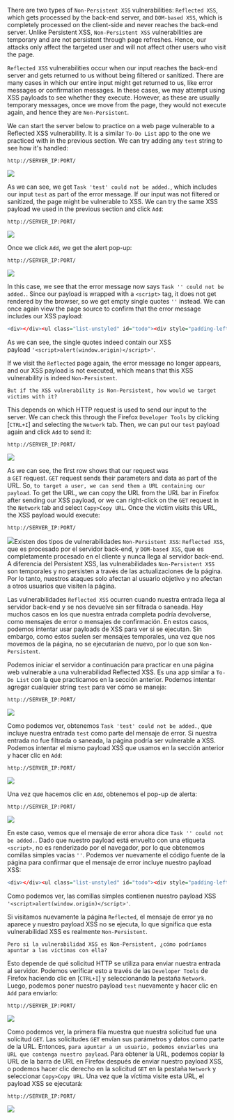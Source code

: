 There are two types of `Non-Persistent XSS` vulnerabilities: `Reflected XSS`, which gets processed by the back-end server, and `DOM-based XSS`, which is completely processed on the client-side and never reaches the back-end server. Unlike Persistent XSS, `Non-Persistent XSS` vulnerabilities are temporary and are not persistent through page refreshes. Hence, our attacks only affect the targeted user and will not affect other users who visit the page.

`Reflected XSS` vulnerabilities occur when our input reaches the back-end server and gets returned to us without being filtered or sanitized. There are many cases in which our entire input might get returned to us, like error messages or confirmation messages. In these cases, we may attempt using XSS payloads to see whether they execute. However, as these are usually temporary messages, once we move from the page, they would not execute again, and hence they are `Non-Persistent`.

We can start the server below to practice on a web page vulnerable to a Reflected XSS vulnerability. It is a similar `To-Do List` app to the one we practiced with in the previous section. We can try adding any `test` string to see how it's handled:

`http://SERVER_IP:PORT/`

![](https://academy.hackthebox.com/storage/modules/103/xss_reflected_1.jpg)

As we can see, we get `Task 'test' could not be added.`, which includes our input `test` as part of the error message. If our input was not filtered or sanitized, the page might be vulnerable to XSS. We can try the same XSS payload we used in the previous section and click `Add`:

`http://SERVER_IP:PORT/`

![](https://academy.hackthebox.com/storage/modules/103/xss_reflected_2.jpg)

Once we click `Add`, we get the alert pop-up:

`http://SERVER_IP:PORT/`

![](https://academy.hackthebox.com/storage/modules/103/xss_stored_xss_alert.jpg)

In this case, we see that the error message now says `Task '' could not be added.`. Since our payload is wrapped with a `<script>` tag, it does not get rendered by the browser, so we get empty single quotes `''` instead. We can once again view the page source to confirm that the error message includes our XSS payload:


```r
<div></div><ul class="list-unstyled" id="todo"><div style="padding-left:25px">Task '<script>alert(window.origin)</script>' could not be added.</div></ul>
```

As we can see, the single quotes indeed contain our XSS payload `'<script>alert(window.origin)</script>'`.

If we visit the `Reflected` page again, the error message no longer appears, and our XSS payload is not executed, which means that this XSS vulnerability is indeed `Non-Persistent`.

`But if the XSS vulnerability is Non-Persistent, how would we target victims with it?`

This depends on which HTTP request is used to send our input to the server. We can check this through the Firefox `Developer Tools` by clicking [`CTRL+I`] and selecting the `Network` tab. Then, we can put our `test` payload again and click `Add` to send it:

`http://SERVER_IP:PORT/`

![](https://academy.hackthebox.com/storage/modules/103/xss_reflected_network.jpg)

As we can see, the first row shows that our request was a `GET` request. `GET` request sends their parameters and data as part of the URL. So, `to target a user, we can send them a URL containing our payload`. To get the URL, we can copy the URL from the URL bar in Firefox after sending our XSS payload, or we can right-click on the `GET` request in the `Network` tab and select `Copy>Copy URL`. Once the victim visits this URL, the XSS payload would execute:

`http://SERVER_IP:PORT/`

![](https://academy.hackthebox.com/storage/modules/103/xss_stored_xss_alert.jpg)Existen dos tipos de vulnerabilidades `Non-Persistent XSS`: `Reflected XSS`, que es procesado por el servidor back-end, y `DOM-based XSS`, que es completamente procesado en el cliente y nunca llega al servidor back-end. A diferencia del Persistent XSS, las vulnerabilidades `Non-Persistent XSS` son temporales y no persisten a través de las actualizaciones de la página. Por lo tanto, nuestros ataques solo afectan al usuario objetivo y no afectan a otros usuarios que visiten la página.

Las vulnerabilidades `Reflected XSS` ocurren cuando nuestra entrada llega al servidor back-end y se nos devuelve sin ser filtrada o saneada. Hay muchos casos en los que nuestra entrada completa podría devolverse, como mensajes de error o mensajes de confirmación. En estos casos, podemos intentar usar payloads de XSS para ver si se ejecutan. Sin embargo, como estos suelen ser mensajes temporales, una vez que nos movemos de la página, no se ejecutarían de nuevo, por lo que son `Non-Persistent`.

Podemos iniciar el servidor a continuación para practicar en una página web vulnerable a una vulnerabilidad Reflected XSS. Es una app similar a `To-Do List` con la que practicamos en la sección anterior. Podemos intentar agregar cualquier string `test` para ver cómo se maneja:

`http://SERVER_IP:PORT/`

![](https://academy.hackthebox.com/storage/modules/103/xss_reflected_1.jpg)

Como podemos ver, obtenemos `Task 'test' could not be added.`, que incluye nuestra entrada `test` como parte del mensaje de error. Si nuestra entrada no fue filtrada o saneada, la página podría ser vulnerable a XSS. Podemos intentar el mismo payload XSS que usamos en la sección anterior y hacer clic en `Add`:

`http://SERVER_IP:PORT/`

![](https://academy.hackthebox.com/storage/modules/103/xss_reflected_2.jpg)

Una vez que hacemos clic en `Add`, obtenemos el pop-up de alerta:

`http://SERVER_IP:PORT/`

![](https://academy.hackthebox.com/storage/modules/103/xss_stored_xss_alert.jpg)

En este caso, vemos que el mensaje de error ahora dice `Task '' could not be added.`. Dado que nuestro payload está envuelto con una etiqueta `<script>`, no es renderizado por el navegador, por lo que obtenemos comillas simples vacías `''`. Podemos ver nuevamente el código fuente de la página para confirmar que el mensaje de error incluye nuestro payload XSS:


```r
<div></div><ul class="list-unstyled" id="todo"><div style="padding-left:25px">Task '<script>alert(window.origin)</script>' could not be added.</div></ul>
```

Como podemos ver, las comillas simples contienen nuestro payload XSS `'<script>alert(window.origin)</script>'`.

Si visitamos nuevamente la página `Reflected`, el mensaje de error ya no aparece y nuestro payload XSS no se ejecuta, lo que significa que esta vulnerabilidad XSS es realmente `Non-Persistent`.

`Pero si la vulnerabilidad XSS es Non-Persistent, ¿cómo podríamos apuntar a las víctimas con ella?`

Esto depende de qué solicitud HTTP se utiliza para enviar nuestra entrada al servidor. Podemos verificar esto a través de las `Developer Tools` de Firefox haciendo clic en [`CTRL+I`] y seleccionando la pestaña `Network`. Luego, podemos poner nuestro payload `test` nuevamente y hacer clic en `Add` para enviarlo:

`http://SERVER_IP:PORT/`

![](https://academy.hackthebox.com/storage/modules/103/xss_reflected_network.jpg)

Como podemos ver, la primera fila muestra que nuestra solicitud fue una solicitud `GET`. Las solicitudes `GET` envían sus parámetros y datos como parte de la URL. Entonces, `para apuntar a un usuario, podemos enviarles una URL que contenga nuestro payload`. Para obtener la URL, podemos copiar la URL de la barra de URL en Firefox después de enviar nuestro payload XSS, o podemos hacer clic derecho en la solicitud `GET` en la pestaña `Network` y seleccionar `Copy>Copy URL`. Una vez que la víctima visite esta URL, el payload XSS se ejecutará:

`http://SERVER_IP:PORT/`

![](https://academy.hackthebox.com/storage/modules/103/xss_stored_xss_alert.jpg)